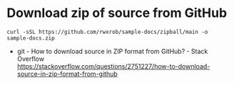 # Download zip of source from GitHub

```
curl -sSL https://github.com/rwxrob/sample-docs/zipball/main -o sample-docs.zip
```

* git - How to download source in ZIP format from GitHub? - Stack Overflow  
  <https://stackoverflow.com/questions/2751227/how-to-download-source-in-zip-format-from-github>

